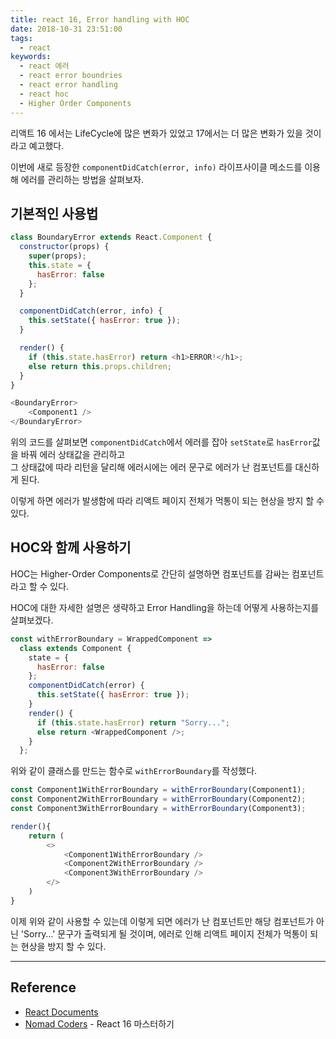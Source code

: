 ```yaml
---
title: react 16, Error handling with HOC
date: 2018-10-31 23:51:00
tags:
  - react
keywords: 
  - react 에러
  - react error boundries
  - react error handling
  - react hoc
  - Higher Order Components
---
```




리액트 16 에서는 LifeCycle에 많은 변화가 있었고 17에서는 더 많은 변화가 있을 것이라고 예고했다.

이번에 새로 등장한 `componentDidCatch(error, info)` 라이프사이클 메소드를 이용해 에러를 관리하는 방법을 살펴보자.



## 기본적인 사용법

```javascript
class BoundaryError extends React.Component {
  constructor(props) {
    super(props);
    this.state = {
      hasError: false
    };
  }

  componentDidCatch(error, info) {
    this.setState({ hasError: true });
  }

  render() {
    if (this.state.hasError) return <h1>ERROR!</h1>;
    else return this.props.children;
  }
}
```

```javascript
<BoundaryError>
    <Component1 />
</BoundaryError>
```

위의 코드를 살펴보면 `componentDidCatch`에서 에러를 잡아 `setState`로 `hasError`값을 바꿔 에러 상태값을 관리하고  
그 상태값에 따라 리턴을 달리해 에러시에는 에러 문구로 에러가 난 컴포넌트를 대신하게 된다.

이렇게 하면 에러가 발생함에 따라 리액트 페이지 전체가 먹통이 되는 현상을 방지 할 수 있다.



## HOC와 함께 사용하기

HOC는 Higher-Order Components로 간단히 설명하면 컴포넌트를 감싸는 컴포넌트라고 할 수 있다.

HOC에 대한 자세한 설명은 생략하고 Error Handling을 하는데 어떻게 사용하는지를 살펴보겠다.

```javascript
const withErrorBoundary = WrappedComponent =>
  class extends Component {
    state = {
      hasError: false
    };
    componentDidCatch(error) {
      this.setState({ hasError: true });
    }
    render() {
      if (this.state.hasError) return "Sorry...";
      else return <WrappedComponent />;
    }
  };
```

위와 같이 클래스를 만드는 함수로 `withErrorBoundary`를 작성했다.

```javascript
const Component1WithErrorBoundary = withErrorBoundary(Component1);
const Component2WithErrorBoundary = withErrorBoundary(Component2);
const Component3WithErrorBoundary = withErrorBoundary(Component3);
```

```javascript
render(){
    return (
    	<>
        	<Component1WithErrorBoundary />
    	    <Component2WithErrorBoundary />
	        <Component3WithErrorBoundary />
        </>
    )
}
```

이제 위와 같이 사용할 수 있는데 이렇게 되면 에러가 난 컴포넌트만 해당 컴포넌트가 아닌 'Sorry…' 문구가 출력되게 될 것이며, 에러로 인해 리액트 페이지 전체가 먹통이 되는 현상을 방지 할 수 있다.

---

## Reference

- [React Documents](https://reactjs.org/blog/2017/07/26/error-handling-in-react-16.html)
- [Nomad Coders](academy.nomadcoders.co) - React 16 마스터하기
